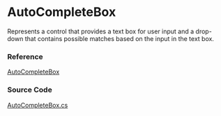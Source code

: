 # AutoCompleteBox

Represents a control that provides a text box for user input and a drop-down that contains possible matches based on the input in the text box.

### Reference 

[AutoCompleteBox](http://reference.avaloniaui.net/api/Avalonia.Controls/AutoCompleteBox/)

### Source Code

[AutoCompleteBox.cs](https://github.com/AvaloniaUI/Avalonia/blob/master/src/Avalonia.Controls/AutoCompleteBox.cs)

